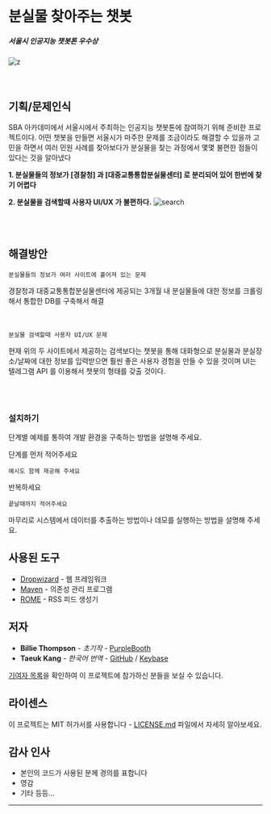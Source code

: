# 분실물 찾아주는 챗봇
##### 서울시 인공지능 챗봇톤 우수상 
![z](https://user-images.githubusercontent.com/48001039/74924939-b58aaf00-5416-11ea-85c5-d60c7f118c6e.png)
<br><br><br>

## 기획/문제인식

SBA 아카데미에서 서울시에서 주최하는 인공지능 챗봇톤에 참여하기 위해 준비한 프로젝트이다.
어떤 챗봇을 만들면 서울시가 마주한 문제를 조금이라도 해결할 수 있을까 고민을 하면서 여러 민원 사례를  찾아보다가
분실물을 찾는 과정에서 몇몇 불편한 점들이 있다는 것을 알아냈다

__1. 분실물들의 정보가 [경찰청] 과 [대중교통통합분실물센터] 로 분리되어 있어 한번에 찾기 어렵다__

__2. 분실물을 검색할때 사용자 UI/UX 가 불편하다.__
![search](https://user-images.githubusercontent.com/48001039/74925963-7f4e2f00-5418-11ea-87f3-79501d39921b.PNG)

<br><br>

## 해결방안
```
분실물들의 정보가 여러 사이트에 흩어져 있는 문제
```
경찰청과 대중교통통합분실물센터에 제공되는 3개월 내 분실물들에 대한 정보를 크롤링해서 통합한 DB를 구축해서 해결
<br>
<br>
<br>

```
분실물 검색할때 사용자 UI/UX 문제
```
현재 위의 두 사이트에서 제공하는 검색보다는 챗봇을 통해 대화형으로 분실물과 분실장소/날짜에 대한 정보를 입력받으면 훨씬 좋은 사용자 경험을
만들 수 있을 것이며 UI는 텔레그램 API 를 이용해서 챗봇의 형태를 갖출 것이다.

<br><br>

### 설치하기

단계별 예제를 통하여 개발 환경을 구축하는 방법을 설명해 주세요.

단계를 먼저 적어주세요

```
예시도 함께 재공해 주세요
```
반복하세요

```
끝날때까지 적어주세요
```

마무리로 시스템에서 데이터를 추출하는 방법이나 데모를 실행하는 방법을 설명해 주세요.



## 사용된 도구

* [Dropwizard](http://www.dropwizard.io/1.0.2/docs/) - 웹 프레임워크
* [Maven](https://maven.apache.org/) - 의존성 관리 프로그램
* [ROME](https://rometools.github.io/rome/) - RSS 피드 생성기


## 저자

* **Billie Thompson** - *초기작* - [PurpleBooth](https://github.com/PurpleBooth)
* **Taeuk Kang** - *한국어 번역* - [GitHub](https://github.com/taeukme) / [Keybase](https://keybase.io/taeuk)


[기여자 목록](https://github.com/your/project/contributors)을 확인하여 이 프로젝트에 참가하신 분들을 보실 수 있습니다.

## 라이센스

이 프로젝트는 MIT 허가서를 사용합니다 - [LICENSE.md](LICENSE.md) 파일에서 자세히 알아보세요.

## 감사 인사

* 본인의 코드가 사용된 분께 경의를 표합니다
* 영감
* 기타 등등...

---

